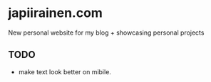 # japiirainen.com

New personal website for my blog + showcasing personal projects

## TODO
- make text look better on mibile.